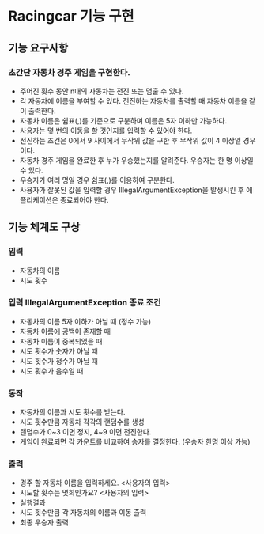# Racingcar 기능 구현

## 기능 요구사항
### 초간단 자동차 경주 게임을 구현한다.

- 주어진 횟수 동안 n대의 자동차는 전진 또는 멈출 수 있다.
- 각 자동차에 이름을 부여할 수 있다. 전진하는 자동차를 출력할 때 자동차 이름을 같이 출력한다.
- 자동차 이름은 쉼표(,)를 기준으로 구분하며 이름은 5자 이하만 가능하다.
- 사용자는 몇 번의 이동을 할 것인지를 입력할 수 있어야 한다.
- 전진하는 조건은 0에서 9 사이에서 무작위 값을 구한 후 무작위 값이 4 이상일 경우이다.
- 자동차 경주 게임을 완료한 후 누가 우승했는지를 알려준다. 우승자는 한 명 이상일 수 있다.
- 우승자가 여러 명일 경우 쉼표(,)를 이용하여 구분한다.
- 사용자가 잘못된 값을 입력할 경우 IllegalArgumentException을 발생시킨 후 애플리케이션은 종료되어야 한다.

## 기능 체계도 구상

### 입력
- 자동차의 이름
- 시도 횟수

### 입력 IllegalArgumentException 종료 조건
- 자동차의 이름 5자 이하가 아닐 때 (정수 가능)
- 자동차 이름에 공백이 존재할 때
- 자동차 이름이 중복되었을 때
- 시도 횟수가 숫자가 아닐 때
- 시도 횟수가 정수가 아닐 때
- 시도 횟수가 음수일 때

### 동작
- 자동차의 이름과 시도 횟수를 받는다.
- 시도 횟수만큼 자동차 각각의 랜덤수를 생성
- 랜덤수가 0~3 이면 정지, 4~9 이면 전진한다.
- 게임이 완료되면 각 카운트를 비교하여 승자를 결정한다. (우승자 한명 이상 가능)

### 출력
- 경주 할 자동차 이름을 입력하세요. <사용자의 입력>
- 시도할 횟수는 몇회인가요? <사용자의 입력>
- 실행결과
- 시도 횟수만큼 각 자동차의 이름과 이동 출력
- 최종 우승자 출력
